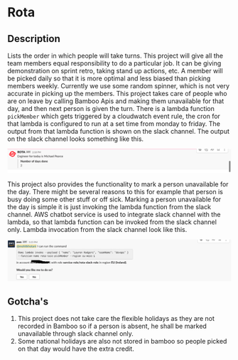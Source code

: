 # Rota

## Description

Lists the order in which people will take turns. This project will give all the team members equal 
responsibility to do a particular job. It can be giving demonstration on sprint retro, taking
stand up actions, etc. A member will be picked daily so that it is more optimal and less biased
than picking members weekly. Currently we use some random spinner, which is not very accurate in 
picking up the members. This project takes care of people who are on leave by calling Bamboo Apis 
and making them unavailable for that day, and then next person is given the turn. There is a lambda
function `pickMember` which gets triggered by a cloudwatch event rule, the cron for that lambda is
configured to run at a set time from monday to friday. The output from that lambda function is
shown on the slack channel. The output on the slack channel looks something like this.

![logo](slack-output.png)

This project also provides the functionality to mark a person unavailable for the day. There might be
several reasons to this for example that person is busy doing some other stuff or off sick. Marking a person unavailable for the day is simple it is just invoking the lambda function from the slack 
channel. AWS chatbot service is used to integrate slack channel with the lambda, so that lambda 
function can be invoked from the slack channel only. Lambda invocation from the slack channel look 
like this.

![logo](slack-invoke.png)

## Gotcha's
1. This project does not take care the flexible holidays as they are not recorded in 
Bamboo so if a person is absent, he shall be marked unavailable through slack channel only.
2. Some national holidays are also not stored in bamboo so people picked on that day would have the extra credit.
